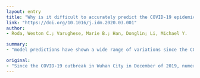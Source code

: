 ```yaml
---
layout: entry
title: "Why is it difficult to accurately predict the COVID-19 epidemic?"
link: "https://doi.org/10.1016/j.idm.2020.03.001"
author:
- Roda, Weston C.; Varughese, Marie B.; Han, Donglin; Li, Michael Y.

summary:
- "model predictions have shown a wide range of variations since the COVID-19 outbreak in Wuhan City in December of 2019. We show that nonidentifiability in model calibrations using the confirmed-case data is the main reason for such wide variations. This indicates that predictions using more complex models may not be more reliable compared to using a simpler model. Our model predictions for the outbreak have been presented after the lockdown and quarantine of the city on January 23, 2020."

original:
- "Since the COVID-19 outbreak in Wuhan City in December of 2019, numerous model predictions on the COVID-19 epidemics in Wuhan and other parts of China have been reported. These model predictions have shown a wide range of variations. In our study, we demonstrate that nonidentifiability in model calibrations using the confirmed-case data is the main reason for such wide variations. Using the Akaike Information Criterion (AIC) for model selection, we show that an SIR model performs much better than an SEIR model in representing the information contained in the confirmed-case data. This indicates that predictions using more complex models may not be more reliable compared to using a simpler model. We present our model predictions for the COVID-19 epidemic in Wuhan after the lockdown and quarantine of the city on January 23, 2020. We also report our results of modeling the impacts of the strict quarantine measures undertaken in the city after February 7 on the time course of the epidemic, and modeling the potential of a second outbreak after the return-to-work in the city."
---
```


